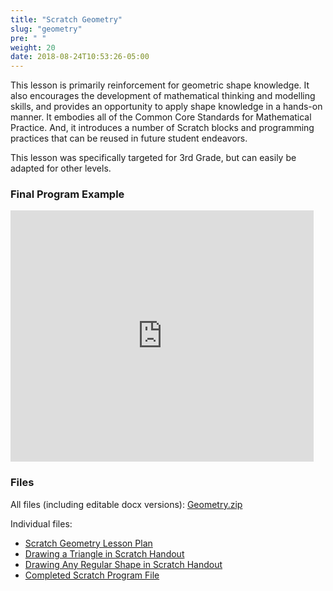 ```yaml
---
title: "Scratch Geometry"
slug: "geometry"
pre: " "
weight: 20
date: 2018-08-24T10:53:26-05:00
---
```


This lesson is primarily reinforcement for geometric shape knowledge. It also encourages the development of mathematical thinking and modelling skills, and provides an opportunity to apply shape knowledge in a hands-on manner. It embodies all of the Common Core Standards for Mathematical Practice. And, it introduces a number of Scratch blocks and programming practices that can be reused in future student endeavors.

This lesson was specifically targeted for 3rd Grade, but can easily be adapted for other levels.

### Final Program Example
<iframe allowtransparency="true" width="485" height="402" src="http://scratch.mit.edu/projects/embed/24763097/?autostart=false" frameborder="0" allowfullscreen=""></iframe>
		
### Files
All files (including editable docx versions): <a href="ScratchCurriculum/Geometry.zip">Geometry.zip</a></p>
Individual files:
* <a href="ScratchCurriculum/Geometry/Scratch Geometry Lesson Plan.pdf">Scratch Geometry Lesson Plan</a>
* <a href="ScratchCurriculum/Geometry/Drawing a Triangle in Scratch [handout].pdf">Drawing a Triangle in Scratch Handout</a>
* <a href="ScratchCurriculum/Geometry/Drawing Any Regular Shape in Scratch [handout].pdf">Drawing Any Regular Shape in Scratch Handout</a>
* <a href="ScratchCurriculum/Geometry/Draw Any Regular Shape.sb2">Completed Scratch Program File</a></li>
